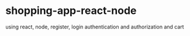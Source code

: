 # shopping-app-react-node
using react, node, register, login authentication and authorization and cart
